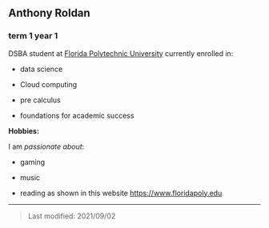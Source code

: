 ## Anthony Roldan

### term 1 year 1

DSBA student at [Florida Polytechnic University](https://www.floridapoly.edu) currently enrolled in: 

- data science

- Cloud computing

- pre calculus

- foundations for academic success

**Hobbies:**

I am _passionate about_: 

- gaming

- music

- reading as shown in this website <https://www.floridapoly.edu>

***

> Last modified: 2021/09/02